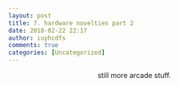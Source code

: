 ```yaml
---
layout: post
title: 7. hardware novelties part 2
date: 2018-02-22 22:17
author: iuyhcdfs
comments: true
categories: [Uncategorized]
---
```

<p style="text-align:center;">still more arcade stuff.</p>
